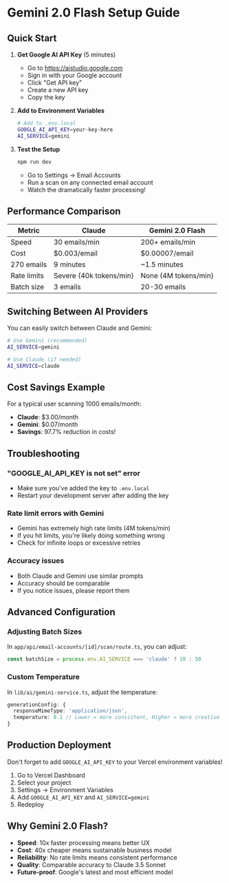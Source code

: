 # Gemini 2.0 Flash Setup Guide

## Quick Start

1. **Get Google AI API Key** (5 minutes)
   - Go to https://aistudio.google.com
   - Sign in with your Google account
   - Click "Get API key" 
   - Create a new API key
   - Copy the key

2. **Add to Environment Variables**
   ```bash
   # Add to .env.local
   GOOGLE_AI_API_KEY=your-key-here
   AI_SERVICE=gemini
   ```

3. **Test the Setup**
   ```bash
   npm run dev
   ```
   - Go to Settings → Email Accounts
   - Run a scan on any connected email account
   - Watch the dramatically faster processing!

## Performance Comparison

| Metric | Claude | Gemini 2.0 Flash |
|--------|--------|------------------|
| Speed | 30 emails/min | 200+ emails/min |
| Cost | $0.003/email | $0.00007/email |
| 270 emails | 9 minutes | ~1.5 minutes |
| Rate limits | Severe (40k tokens/min) | None (4M tokens/min) |
| Batch size | 3 emails | 20-30 emails |

## Switching Between AI Providers

You can easily switch between Claude and Gemini:

```bash
# Use Gemini (recommended)
AI_SERVICE=gemini

# Use Claude (if needed)
AI_SERVICE=claude
```

## Cost Savings Example

For a typical user scanning 1000 emails/month:
- **Claude**: $3.00/month
- **Gemini**: $0.07/month
- **Savings**: 97.7% reduction in costs!

## Troubleshooting

### "GOOGLE_AI_API_KEY is not set" error
- Make sure you've added the key to `.env.local`
- Restart your development server after adding the key

### Rate limit errors with Gemini
- Gemini has extremely high rate limits (4M tokens/min)
- If you hit limits, you're likely doing something wrong
- Check for infinite loops or excessive retries

### Accuracy issues
- Both Claude and Gemini use similar prompts
- Accuracy should be comparable
- If you notice issues, please report them

## Advanced Configuration

### Adjusting Batch Sizes
In `app/api/email-accounts/[id]/scan/route.ts`, you can adjust:
```typescript
const batchSize = process.env.AI_SERVICE === 'claude' ? 10 : 50
```

### Custom Temperature
In `lib/ai/gemini-service.ts`, adjust the temperature:
```typescript
generationConfig: {
  responseMimeType: 'application/json',
  temperature: 0.1 // Lower = more consistent, Higher = more creative
}
```

## Production Deployment

Don't forget to add `GOOGLE_AI_API_KEY` to your Vercel environment variables!

1. Go to Vercel Dashboard
2. Select your project
3. Settings → Environment Variables
4. Add `GOOGLE_AI_API_KEY` and `AI_SERVICE=gemini`
5. Redeploy

## Why Gemini 2.0 Flash?

- **Speed**: 10x faster processing means better UX
- **Cost**: 40x cheaper means sustainable business model
- **Reliability**: No rate limits means consistent performance
- **Quality**: Comparable accuracy to Claude 3.5 Sonnet
- **Future-proof**: Google's latest and most efficient model